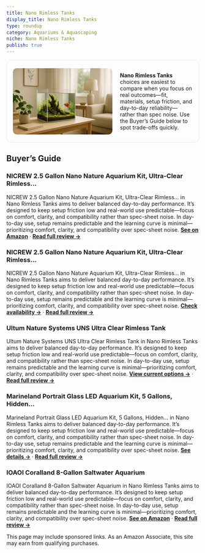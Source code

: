 ```yaml
---
title: Nano Rimless Tanks
display_title: Nano Rimless Tanks
type: roundup
category: Aquariums & Aquascaping
niche: Nano Rimless Tanks
publish: true
---
```


<section class="hero-split" style="width:100%;box-sizing:border-box;border:1px solid #e5e7eb;border-radius:12px;padding:16px;display:grid;grid-template-columns:minmax(260px,40%) 1fr;gap:20px;align-items:center;"><figure style="margin:0;"><img src="/hero/roundups/aquariums-aquascaping/nano-rimless-tanks.webp" alt="" style="width:100%;height:auto;display:block;border-radius:10px;"/></figure><div class="hero-copy" style="min-width:0;"><p><strong>Nano Rimless Tanks</strong> choices are easiest to compare when you focus on real outcomes&mdash;fit, materials, setup friction, and day-to-day reliability&mdash;rather than spec noise. Use the Buyer’s Guide below to spot trade-offs quickly.</p></div></section>

<h2>Buyer’s Guide</h2>
<h3>NICREW 2.5 Gallon Nano Nature Aquarium Kit, Ultra-Clear Rimless…</h3>
<p>NICREW 2.5 Gallon Nano Nature Aquarium Kit, Ultra-Clear Rimless… in Nano Rimless Tanks aims to deliver balanced day-to-day performance. It’s designed to keep setup friction low and real-world use predictable&mdash;focus on comfort, clarity, and compatibility rather than spec-sheet noise. In day-to-day use, setup remains predictable and the learning curve is minimal&mdash;prioritizing comfort, clarity, and compatibility over spec-sheet noise. <a href="https://amzn.to/46OhdFs" target="_blank" rel="nofollow sponsored noopener noopener" target="_blank"><strong>See on Amazon</strong></a> · <a href="/reviews/nicrew-2-5-gallon-nano-nature-aquarium-kit-ultra-clear-rimless-desktop-2b98afc4/"><strong>Read full review &rarr;</strong></a></p>
<h3>NICREW 2.5 Gallon Nano Nature Aquarium Kit, Ultra-Clear Rimless…</h3>
<p>NICREW 2.5 Gallon Nano Nature Aquarium Kit, Ultra-Clear Rimless… in Nano Rimless Tanks aims to deliver balanced day-to-day performance. It’s designed to keep setup friction low and real-world use predictable&mdash;focus on comfort, clarity, and compatibility rather than spec-sheet noise. In day-to-day use, setup remains predictable and the learning curve is minimal&mdash;prioritizing comfort, clarity, and compatibility over spec-sheet noise. <a href="https://amzn.to/474GYjw" target="_blank" rel="nofollow sponsored noopener noopener" target="_blank"><strong>Check availability &rarr;</strong></a> · <a href="/reviews/nicrew-2-5-gallon-nano-nature-aquarium-kit-ultra-clear-rimless-desktop-eb2637ce/"><strong>Read full review &rarr;</strong></a></p>
<h3>Ultum Nature Systems UNS Ultra Clear Rimless Tank</h3>
<p>Ultum Nature Systems UNS Ultra Clear Rimless Tank in Nano Rimless Tanks aims to deliver balanced day-to-day performance. It’s designed to keep setup friction low and real-world use predictable&mdash;focus on comfort, clarity, and compatibility rather than spec-sheet noise. In day-to-day use, setup remains predictable and the learning curve is minimal&mdash;prioritizing comfort, clarity, and compatibility over spec-sheet noise. <a href="https://amzn.to/473FKoy" target="_blank" rel="nofollow sponsored noopener noopener" target="_blank"><strong>View current options &rarr;</strong></a> · <a href="/reviews/ultum-nature-systems-uns-ultra-clear-rimless-tank-0-5gal-2l-6-29x6-29x3-d8616df6/"><strong>Read full review &rarr;</strong></a></p>
<h3>Marineland Portrait Glass LED Aquarium Kit, 5 Gallons, Hidden…</h3>
<p>Marineland Portrait Glass LED Aquarium Kit, 5 Gallons, Hidden… in Nano Rimless Tanks aims to deliver balanced day-to-day performance. It’s designed to keep setup friction low and real-world use predictable&mdash;focus on comfort, clarity, and compatibility rather than spec-sheet noise. In day-to-day use, setup remains predictable and the learning curve is minimal&mdash;prioritizing comfort, clarity, and compatibility over spec-sheet noise. <a href="https://amzn.to/4nkrMoN" target="_blank" rel="nofollow sponsored noopener noopener" target="_blank"><strong>See details &rarr;</strong></a> · <a href="/reviews/marineland-portrait-glass-led-aquarium-kit-5-gallons-hidden-filtration-black/"><strong>Read full review &rarr;</strong></a></p>
<h3>IOAOI Coralland 8-Gallon Saltwater Aquarium</h3>
<p>IOAOI Coralland 8-Gallon Saltwater Aquarium in Nano Rimless Tanks aims to deliver balanced day-to-day performance. It’s designed to keep setup friction low and real-world use predictable&mdash;focus on comfort, clarity, and compatibility rather than spec-sheet noise. In day-to-day use, setup remains predictable and the learning curve is minimal&mdash;prioritizing comfort, clarity, and compatibility over spec-sheet noise. <a href="https://amzn.to/42Amdea" target="_blank" rel="nofollow sponsored noopener noopener" target="_blank"><strong>See on Amazon</strong></a> · <a href="/reviews/ioaoi-coralland-8-gallon-saltwater-aquarium-ultra-clear-low-iron-glass-2630648e/"><strong>Read full review &rarr;</strong></a></p>
<aside class="disclosure">This page may include sponsored links. As an Amazon Associate, this site may earn from qualifying purchases.</aside>
